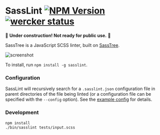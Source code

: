 # SassLint [![NPM Version](https://img.shields.io/npm/v/sasslint.svg)](https://www.npmjs.com/sasslint) [![wercker status](https://app.wercker.com/status/495b54c9f2897a85ca841aec75e18721/s/master "wercker status")](https://app.wercker.com/project/bykey/495b54c9f2897a85ca841aec75e18721)

:construction: __Under construction! Not ready for public use.__ :construction:

SassTree is a JavaScript SCSS linter, built on [SassTree](https://github.com/DFurnes/sasstree).

![screenshot](https://cloud.githubusercontent.com/assets/583202/9041746/cabdefbc-39d7-11e5-8e7f-b54a5b63a70b.png)

To install, run `npm install -g sasslint`.

### Configuration
SassLint will recursively search for a `.sasslint.json` configuration file in parent directories of the file being linted (or a configuration file can be specified with the `--config` option). See the [example config](https://github.com/DFurnes/sasslint/blob/master/tests/.sasslint.json) for details.

### Development
```sh
npm install
./bin/sasslint tests/input.scss
```
